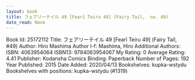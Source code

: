 ```yaml
---
layout: book
title: フェアリーテイル 49 [Fearī Teiru 49] (Fairy Tail,  no. 49)
date_read: None
---
```


Book Id: 25172112
Title: フェアリーテイル 49 [Fearī Teiru 49] (Fairy Tail, #49)
Author: Hiro Mashima
Author l-f: Mashima, Hiro
Additional Authors: 
ISBN: 4063954064
ISBN13: 9784063954067
My Rating: 0
Average Rating: 4.41
Publisher: Kodansha Comics
Binding: Paperback
Number of Pages: 192
Year Published: 2015
Date Added: 2020/04/13
Bookshelves: kupka-wstydu
Bookshelves with positions: kupka-wstydu (#1319)

